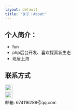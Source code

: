 ```yaml
---
layout: default
title: "关于：About"
---
```


## 个人简介：

* fun
* php后台开发、喜欢探索新生态
* 现居上海

## 联系方式

<p class="contact">
 <a href="http://weibo.com/2812320247/profile" title="微博联系我"><img src="http://www.sinaimg.cn/blog/developer/wiki/LOGO_32x32.png" width="24" height="24" style="display:inline-block;vertical-align:middle"></a><br/>
  <a href="https://github.com/wulimin" title="Github联系我"><img src="http://www.github.com/favicon.ico" width="24" height="24" style="display:inline-block;vertical-align:middle"></a><br/>
邮箱: 674116288@qq.com
</p>


